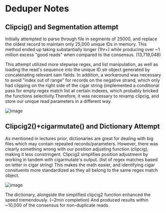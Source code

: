 # Deduper Notes

## Clipcig() and Segmentation attempt
Initially attempted to parse through file in segments of 25000, and replace the oldest record to maintain only 25,000 unique IDs in memory.
This method ended up taking substantially longer (1hr+) while producing over ~1 million excess "good reads" when compared to the consensus. (13,719,048) 

This attempt utilized more stepwise regex, and list manipulation, as well as loading the read's sequence into the unique ID str object generated by concatenating
relevant sam fields. In addition, a workaround was necessary to avoid "index out of range" for records on the negative strand, which only had clipping on the right side of the cigar string (implemented a conditional pass for empty regex match list at certain indexes, which probably bricked the functions selectivity.Therefore, it was necessary to revamp clipcig, and store our unique read parameters in a different way. 

![image](https://user-images.githubusercontent.com/106117735/200739957-a9f2b43d-ac43-4338-93c3-aa87ffa0a938.png)

## Clipcig2()+cigarmutate() and Dictionary Attempt
As mentioned in lectures prior, dictionaries are great for dealing with big files which may contain repeated records/parameters. However, there was clearly something
wrong with our position adjusting function (clipcig), making it less constringent. Clipcig2 simplifies position adjustment by working in tandem with cigarmutate's output.
(list of regex matches based on letter in cigar string) This makes the math easier, and identifying cigar consituents more standardized as they all belong to the same 
regex match object. 

![image](https://user-images.githubusercontent.com/106117735/200740019-aa60de50-8652-41b9-8c91-d24311d038c9.png)

The dictionary, alongside the simplified clipcig2 function enhanced the speed tremendously. (~2min completion) And produced results within ~10,000 of the consensus for
non-duplicate reads.
